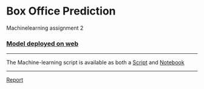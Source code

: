 # Box Office Prediction  
Machinelearning assignment 2
  

### [Model deployed on web](https://movie-app12345.herokuapp.com/index)  

---   

The Machine-learning script is available as both a [Script](ML-2/ML.py) and [Notebook](ML-2/ML.ipynb)

---


[Report](https://github.com/AdmiralSilver/ML-2-Flask/blob/master/ML%20assigment%20%232.pdf)
